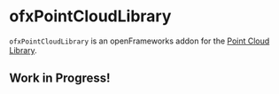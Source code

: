 # ofxPointCloudLibrary
`ofxPointCloudLibrary` is an openFrameworks addon for the [Point Cloud Library](http://pointclouds.org/).

## Work in Progress!